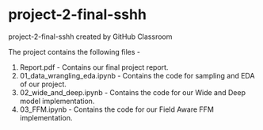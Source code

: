 # project-2-final-sshh
project-2-final-sshh created by GitHub Classroom

The project contains the following files - 

1) Report.pdf - Contains our final project report.
2) 01_data_wrangling_eda.ipynb - Contains the code for sampling and EDA of our project.
3) 02_wide_and_deep.ipynb - Contains the code for our Wide and Deep model implementation.
4) 03_FFM.ipynb - Contains the code for our Field Aware FFM implementation.
